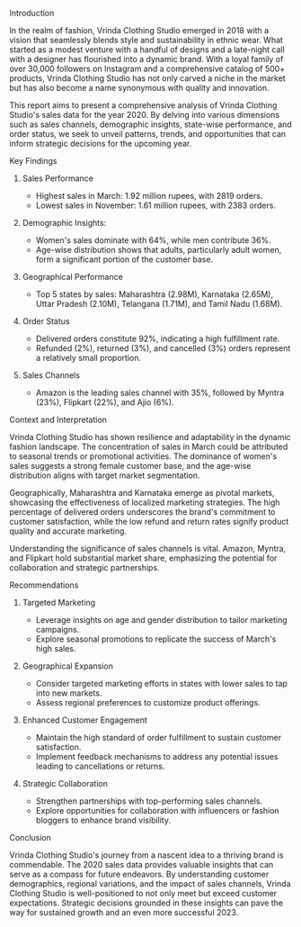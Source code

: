 Introduction

In the realm of fashion, Vrinda Clothing Studio emerged in 2018 with a vision that seamlessly blends style and sustainability in ethnic wear. What started as a modest venture with a handful of designs and a late-night call with a designer has flourished into a dynamic brand. With a loyal family of over 30,000 followers on Instagram and a comprehensive catalog of 500+ products, Vrinda Clothing Studio has not only carved a niche in the market but has also become a name synonymous with quality and innovation.

This report aims to present a comprehensive analysis of Vrinda Clothing Studio's sales data for the year 2020. By delving into various dimensions such as sales channels, demographic insights, state-wise performance, and order status, we seek to unveil patterns, trends, and opportunities that can inform strategic decisions for the upcoming year.

Key Findings

1. Sales Performance
   - Highest sales in March: 1.92 million rupees, with 2819 orders.
   - Lowest sales in November: 1.61 million rupees, with 2383 orders.

2. Demographic Insights:
   - Women's sales dominate with 64%, while men contribute 36%.
   - Age-wise distribution shows that adults, particularly adult women, form a significant portion of the customer base.

3. Geographical Performance
   - Top 5 states by sales: Maharashtra (2.98M), Karnataka (2.65M), Uttar Pradesh (2.10M), Telangana (1.71M), and Tamil Nadu (1.68M).

4. Order Status
   - Delivered orders constitute 92%, indicating a high fulfillment rate.
   - Refunded (2%), returned (3%), and cancelled (3%) orders represent a relatively small proportion.

5. Sales Channels
   - Amazon is the leading sales channel with 35%, followed by Myntra (23%), Flipkart (22%), and Ajio (6%).

Context and Interpretation

Vrinda Clothing Studio has shown resilience and adaptability in the dynamic fashion landscape. The concentration of sales in March could be attributed to seasonal trends or promotional activities. The dominance of women's sales suggests a strong female customer base, and the age-wise distribution aligns with target market segmentation.

Geographically, Maharashtra and Karnataka emerge as pivotal markets, showcasing the effectiveness of localized marketing strategies. The high percentage of delivered orders underscores the brand's commitment to customer satisfaction, while the low refund and return rates signify product quality and accurate marketing.

Understanding the significance of sales channels is vital. Amazon, Myntra, and Flipkart hold substantial market share, emphasizing the potential for collaboration and strategic partnerships.

Recommendations

1. Targeted Marketing
   - Leverage insights on age and gender distribution to tailor marketing campaigns.
   - Explore seasonal promotions to replicate the success of March's high sales.

2. Geographical Expansion
   - Consider targeted marketing efforts in states with lower sales to tap into new markets.
   - Assess regional preferences to customize product offerings.

3. Enhanced Customer Engagement
   - Maintain the high standard of order fulfillment to sustain customer satisfaction.
   - Implement feedback mechanisms to address any potential issues leading to cancellations or returns.

4. Strategic Collaboration
   - Strengthen partnerships with top-performing sales channels.
   - Explore opportunities for collaboration with influencers or fashion bloggers to enhance brand visibility.

Conclusion

Vrinda Clothing Studio's journey from a nascent idea to a thriving brand is commendable. The 2020 sales data provides valuable insights that can serve as a compass for future endeavors. By understanding customer demographics, regional variations, and the impact of sales channels, Vrinda Clothing Studio is well-positioned to not only meet but exceed customer expectations. Strategic decisions grounded in these insights can pave the way for sustained growth and an even more successful 2023.
